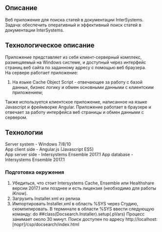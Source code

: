 ﻿## Описание

Веб приложение для поиска статей в документации InterSystems. 
Задача: обеспечить оперативный и эффективный поиск статей в документации InterSystems.
## Технологическое описание

Приложение представляет из себя клиент-серверный комплекс, размещяемый на Windows системе, 
и доступный через интерфейс страниц веб сайта по заданному адресу с помощью веб браузера.  
На сервере работает приложение: 

1. На языке Cache Object Script  -  отвечающее за работу с базой данных, 
бизнес логику и обмен основными данными с клиентским приложением;

Также используется клиентское приложение, написанное на языке Javascript и фреймворке Angular.
Приложение работает в браузере и отвечает за работу интерфейса веб страницы и обмен данными с сервером. 


## Технологии

Server system           -   Windows 7/8/10  
App client side         -   Angular.js (Javascript ES5)  
App server side         -   Intersystems Ensemble 2017.1
App database            -   Intersystems Ensemble 2017.1



### Подготовка окружения

1. Убедиться, что стоит Intersystems Cache, Ensemble или Healthshare версии 2017.1 или позднее и есть лицензия (необходимо для работы iKnow).
2. Загрузить Installer.xml из релиза
3. Импортировать Installer.xml в область %SYS через Студию, скомпилировать. В терминале в области %SYS ввести следующую команду:
	do ##class(Docsearch.Installer).setup(.pVars)
 Процесс занимает около 30 минут.
 Поиск доступен по адресу http://localhost:[порт]/csp/docsearch/index.html


